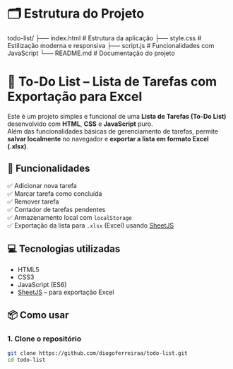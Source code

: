 # 🗂️ Estrutura do Projeto

todo-list/
├── index.html       # Estrutura da aplicação
├── style.css        # Estilização moderna e responsiva
├── script.js        # Funcionalidades com JavaScript
└── README.md        # Documentação do projeto

# 📝 To-Do List – Lista de Tarefas com Exportação para Excel

Este é um projeto simples e funcional de uma **Lista de Tarefas (To-Do List)** desenvolvido com **HTML**, **CSS** e **JavaScript** puro.  
Além das funcionalidades básicas de gerenciamento de tarefas, permite **salvar localmente** no navegador e **exportar a lista em formato Excel (.xlsx)**.

## 🚀 Funcionalidades

✅ Adicionar nova tarefa  
✅ Marcar tarefa como concluída  
✅ Remover tarefa  
✅ Contador de tarefas pendentes  
✅ Armazenamento local com `localStorage`  
✅ Exportação da lista para `.xlsx` (Excel) usando [SheetJS](https://sheetjs.com/)

## 💻 Tecnologias utilizadas

- HTML5
- CSS3
- JavaScript (ES6)
- [SheetJS](https://github.com/SheetJS/sheetjs) – para exportação Excel

## 📦 Como usar

### 1. Clone o repositório
```bash
git clone https://github.com/diogoferreiraa/todo-list.git
cd todo-list

